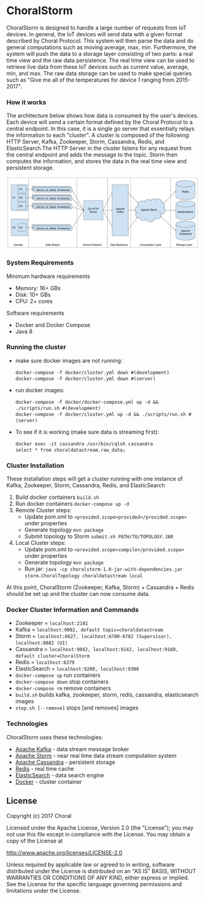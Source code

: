 # ChoralStorm
ChoralStorm is designed to handle a large number of requests from IoT devices. In general,
the IoT devices will send data with a given format described by Choral Protocol. This system will then
parse the data and do general computations such as moving average, max, min. Furthermore, the system will push
the data to a storage layer consisting of two parts: a real time view and the raw data persistence. The real time
view can be used to retrieve live data from these IoT devices such as current value, average, min, and max. The raw
data storage can be used to make special queries such as "Give me all of the temperatures for device 1 ranging from
2015-2017".

### How it works
The architecture below shows how data is consumed by the user's devices. Each device will send a certain format
defined by the Choral Protocol to a central endpoint. In this case, it is a single go server that essentially
relays the information to each "cluster". A cluster is composed of the following: HTTP Server, Kafka, Zookeeper, Storm,
Cassandra, Redis, and ElasticSearch.The HTTP Server in the cluster listens for any request from the central endpoint
and adds the message to the topic. Storm then computes the information, and stores the data in the real time view and
persistent storage.

![](/architecture.png)

### System Requirements
Minimum hardware requirements
* Memory: 16+ GBs
* Disk: 10+ GBs
* CPU: 2+ cores

Software requirements
* Docker and Docker Compose
* Java 8

### Running the cluster
- make sure docker images are not running:
    ```
    docker-compose -f docker/cluster.yml down #(development)
    docker-compose -f docker/cluster.yml down #(server)
    ```
- run docker images:
    ```
    docker-compose -f docker/docker-compose.yml up -d && ./scripts/run.sh #(development)
    docker-compose -f docker/cluster.yml up -d && ./scripts/run.sh #(server)
    ```
- To see if it is working (make sure data is streaming first):
    ```
    docker exec -it cassandra /usr/bin/cqlsh cassandra
    select * from choraldatastream.raw_data;
    ```

### Cluster Installation
These installation steps will get a cluster running with one instance of Kafka, Zookeeper, Storm, Cassandra, Redis, and ElasticSearch
1. Build docker containers `build.sh`
1. Run docker containers `docker-compose up -d`
1. Remote Cluster steps:
    * Update pom.xml to `<provided.scope>provided</provided.scope>` under properties
    * Generate topology `mvn package`
    * Submit topology to Storm `submit.sh PATH/TO/TOPOLOGY.JAR`
1. Local Cluster steps:
    * Update pom.xml to `<provided.scope>compile</provided.scope>` under properties
    * Generate topology `mvn package`
    * Run jar: `java -cp choralstorm-1.0-jar-with-dependencies.jar storm.ChoralTopology choraldatastream local`

At this point, ChoralStorm (Zookeeper, Kafka, Storm) + Cassandra + Redis should be set up and the cluster can now consume data.

### Docker Cluster Information and Commands
- Zookeeper = `localhost:2181`
- Kafka = `localhost:9092, default topic=choraldatastream`
- Storm = `localhost:6627, localhost:6700-6702 (Supervisor), localhost:8082 (UI)`
- Cassandra = `localhost:9042, localhost:9142, localhost:9160, default cluster=ChoralStorm`
- Redis = `localhost:6379`
- ElasticSearch = `localhost:9200, localhost:9300`
- `docker-compose up` run containers
- `docker-compose down` stop containers
- `docker-compose rm` remove containers
- `build.sh` builds kafka, zookeeper, storm, redis, cassandra, elasticsearch images
- `stop.sh [--remove]` stops [and removes] images

### Technologies
ChoralStorm uses these technologies:

* [Apache Kafka] - data stream message broker
* [Apache Storm] - near real time data stream computation system
* [Apache Cassandra] - persistent storage
* [Redis] - real time cache
* [ElasticSearch] - data search engine
* [Docker] - cluster container

License
----
Copyright (c) 2017 Choral

Licensed under the Apache License, Version 2.0 (the "License");
you may not use this file except in compliance with the License.
You may obtain a copy of the License at

   http://www.apache.org/licenses/LICENSE-2.0

Unless required by applicable law or agreed to in writing, software
distributed under the License is distributed on an "AS IS" BASIS,
WITHOUT WARRANTIES OR CONDITIONS OF ANY KIND, either express or implied.
See the License for the specific language governing permissions and
limitations under the License.

   [Apache Kafka]: <http://kafka.apache.org/>
   [Apache Storm]: <http://storm.apache.org/>
   [Apache Cassandra]: <http://cassandra.apache.org/>
   [Redis]: <http://redis.io>
   [ElasticSearch]: <http://www.elastic.co/>
   [Docker]: <http://docker.com/>
